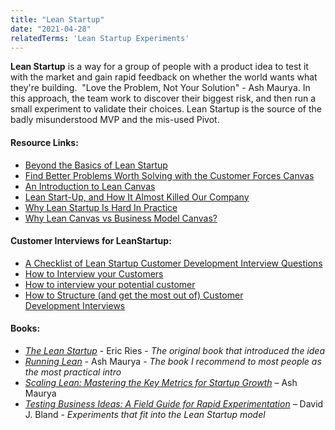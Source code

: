```yaml
---
title: "Lean Startup"
date: "2021-04-28"
relatedTerms: 'Lean Startup Experiments'
---
```


**Lean Startup** is a way for a group of people with a product idea to test it with the market and gain rapid feedback on whether the world wants what they're building.  "Love the Problem, Not Your Solution" - Ash Maurya. In this approach, the team work to discover their biggest risk, and then run a small experiment to validate their choices. Lean Startup is the source of the badly misunderstood MVP and the mis-used Pivot.

#### Resource Links:

- [Beyond the Basics of Lean Startup](https://ecorner.stanford.edu/articles/beyond-basics-lean-startup/)
- [Find Better Problems Worth Solving with the Customer Forces Canvas](https://blog.leanstack.com/the-updated-problem-interview-script-and-a-new-canvas/)
- [An Introduction to Lean Canvas](https://medium.com/@steve_mullen/an-introduction-to-lean-canvas-5c17c469d3e0)
- [Lean Start-Up, and How It Almost Killed Our Company](https://www.infoq.com/articles/lean-startup-killed/)
- [Why Lean Startup Is Hard In Practice](http://arg0s.in/why-lean-startup-is-hard-in-practice.html)
- [Why Lean Canvas vs Business Model Canvas?](https://blog.leanstack.com/why-lean-canvas-vs-business-model-canvas/)

#### Customer Interviews for LeanStartup:

- [A Checklist of Lean Startup Customer Development Interview Questions](http://arg0s.in/lean-startup-customer-development-interviews.html)
- [How to Interview your Customers](https://customerdevlabs.com/2013/11/05/how-i-interview-customers/)
- [How to interview your potential customer](https://medium.com/lean-startup-circle/how-to-interview-your-potential-customer-5d895024406b)
- [How to Structure (and get the most out of) Customer Development Interviews](https://jasonevanish.com/2012/01/18/how-to-structure-and-get-the-most-out-of-customer-development-interviews/)

#### Books:

- [_The Lean Startup_](https://www.amazon.com/Lean-Startup-Entrepreneurs-Continuous-Innovation/&tag=notesfromatoo-20) - Eric Ries - _The original book that introduced the idea_
- [_Running Lean_](https://www.amazon.com/Running-Lean-Iterate-Plan-Works/&tag=notesfromatoo-20) - Ash Maurya - _The book I recommend to most people as the most practical intro_
- _[Scaling Lean: Mastering the Key Metrics for Startup Growth](https://www.amazon.com/Scaling-Lean-Mastering-Metrics-Startup/&tag=notesfromatoo-20)_ – Ash Maurya
- _[Testing Business Ideas: A Field Guide for Rapid Experimentation](https://www.amazon.com/Rapid-Testing-Business-Ideas-Customer/&tag=notesfromatoo-20)_ – David J. Bland - _Experiments that fit into the Lean Startup model_

